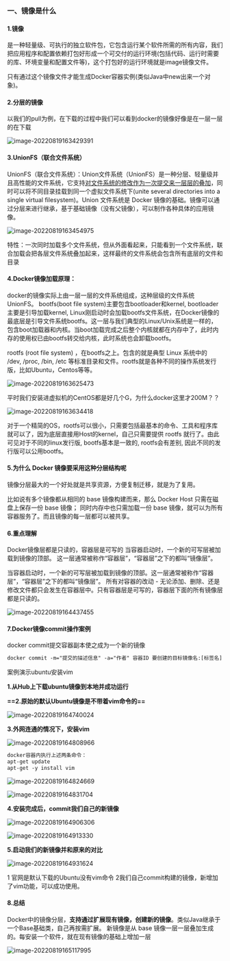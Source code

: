 ### 一、镜像是什么

#### 1.**镜像**

是一种轻量级、可执行的独立软件包，它包含运行某个软件所需的所有内容，我们把应用程序和配置依赖打包好形成一个可交付的运行环境(包括代码、运行时需要的库、环境变量和配置文件等)，这个打包好的运行环境就是image镜像文件。

只有通过这个镜像文件才能生成Docker容器实例(类似Java中new出来一个对象)。

#### 2.**分层的镜像**

以我们的pull为例，在下载的过程中我们可以看到docker的镜像好像是在一层一层的在下载

![image-20220819163429391](assets/image-20220819163429391.png)

#### 3.**UnionFS（联合文件系统）**

UnionFS（联合文件系统）：Union文件系统（UnionFS）是一种分层、轻量级并且高性能的文件系统，它支持<u>对文件系统的修改作为一次提交来一层层的叠加</u>，同时可以将不同目录挂载到同一个虚拟文件系统下(unite several directories into a single virtual filesystem)。Union 文件系统是 Docker 镜像的基础。镜像可以通过分层来进行继承，基于基础镜像（没有父镜像），可以制作各种具体的应用镜像。

![image-20220819163454975](assets/image-20220819163454975.png)

特性：一次同时加载多个文件系统，但从外面看起来，只能看到一个文件系统，联合加载会把各层文件系统叠加起来，这样最终的文件系统会包含所有底层的文件和目录

####  4.**Docker镜像加载原理：**

   docker的镜像实际上由一层一层的文件系统组成，这种层级的文件系统UnionFS。
bootfs(boot file system)主要包含bootloader和kernel, bootloader主要是引导加载kernel, Linux刚启动时会加载bootfs文件系统，在Docker镜像的最底层是引导文件系统bootfs。这一层与我们典型的Linux/Unix系统是一样的，包含boot加载器和内核。当boot加载完成之后整个内核就都在内存中了，此时内存的使用权已由bootfs转交给内核，此时系统也会卸载bootfs。

rootfs (root file system) ，在bootfs之上。包含的就是典型 Linux 系统中的 /dev, /proc, /bin, /etc 等标准目录和文件。rootfs就是各种不同的操作系统发行版，比如Ubuntu，Centos等等。

![image-20220819163625473](assets/image-20220819163625473.png)

平时我们安装进虚拟机的CentOS都是好几个G，为什么docker这里才200M？？

![image-20220819163634418](assets/image-20220819163634418.png)

对于一个精简的OS，rootfs可以很小，只需要包括最基本的命令、工具和程序库就可以了，因为底层直接用Host的kernel，自己只需要提供 rootfs 就行了。由此可见对于不同的linux发行版, bootfs基本是一致的, rootfs会有差别, 因此不同的发行版可以公用bootfs。

#### 5.为什么 Docker 镜像要采用这种分层结构呢

镜像分层最大的一个好处就是共享资源，方便复制迁移，就是为了复用。

比如说有多个镜像都从相同的 base 镜像构建而来，那么 Docker Host 只需在磁盘上保存一份 base 镜像；
同时内存中也只需加载一份 base 镜像，就可以为所有容器服务了。而且镜像的每一层都可以被共享。

#### 6.重点理解

Docker镜像层都是只读的，容器层是可写的
当容器启动时，一个新的可写层被加载到镜像的顶部。
这一层通常被称作“容器层”，“容器层”之下的都叫“镜像层”。

当容器启动时，一个新的可写层被加载到镜像的顶部。这一层通常被称作“容器层”，“容器层”之下的都叫“镜像层”。
所有对容器的改动 - 无论添加、删除、还是修改文件都只会发生在容器层中。只有容器层是可写的，容器层下面的所有镜像层都是只读的。

![image-20220819164437455](assets/image-20220819164437455.png)

#### 7.Docker镜像commit操作案例

docker commit提交容器副本使之成为一个新的镜像

```xml
docker commit -m="提交的描述信息" -a="作者" 容器ID 要创建的目标镜像名:[标签名]
```



案例演示ubuntu安装vim

**1.从Hub上下载ubuntu镜像到本地并成功运行**

**==2.原始的默认Ubuntu镜像是不带着vim命令的==**

![image-20220819164740024](assets/image-20220819164740024.png)

**3.外网连通的情况下，安装vim**

![image-20220819164808966](assets/image-20220819164808966.png)



```xml
docker容器内执行上述两条命令：
apt-get update
apt-get -y install vim
```

![image-20220819164824669](assets/image-20220819164824669.png)

![image-20220819164831704](assets/image-20220819164831704.png)

**4.安装完成后，commit我们自己的新镜像**

![image-20220819164906306](assets/image-20220819164906306.png)

![image-20220819164913330](assets/image-20220819164913330.png)

**5.启动我们的新镜像并和原来的对比**

![image-20220819164931624](assets/image-20220819164931624.png)

1 官网是默认下载的Ubuntu没有vim命令
2我们自己commit构建的镜像，新增加了vim功能，可以成功使用。

#### 8.总结

Docker中的镜像分层，**支持通过扩展现有镜像，创建新的镜像**。类似Java继承于一个Base基础类，自己再按需扩展。
新镜像是从 base 镜像一层一层叠加生成的。每安装一个软件，就在现有镜像的基础上增加一层

![image-20220819165117995](assets/image-20220819165117995.png)

